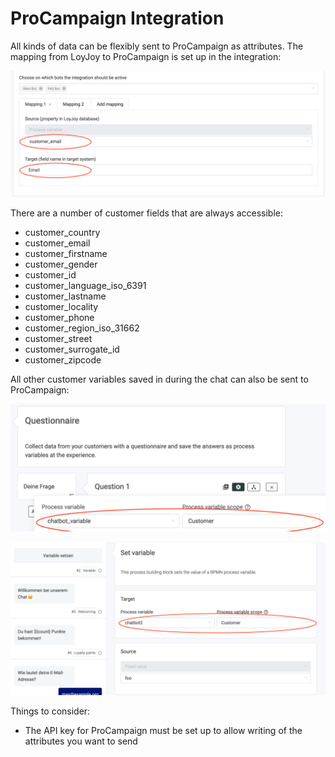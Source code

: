 # ProCampaign Integration

All kinds of data can be flexibly sent to ProCampaign as attributes. The mapping from LoyJoy to ProCampaign is set up in the integration:

![integration](procampaign_integration/image1.png)

There are a number of customer fields that are always accessible:
- customer_country
- customer_email
- customer_firstname
- customer_gender
- customer_id
- customer_language_iso_6391
- customer_lastname
- customer_locality
- customer_phone
- customer_region_iso_31662
- customer_street
- customer_surrogate_id
- customer_zipcode

All other customer variables saved in during the chat can also be sent to ProCampaign:

![variable](procampaign_integration/image2.png)

![questionnaire](procampaign_integration/image3.png)

Things to consider:
- The API key for ProCampaign must be set up to allow writing of the attributes you want to send

